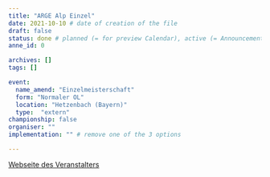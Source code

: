```yaml
---
title: "ARGE Alp Einzel"
date: 2021-10-10 # date of creation of the file
draft: false
status: done # planned (= for preview Calendar), active (= Announcement...), done (=Results...)
anne_id: 0

archives: []
tags: []

event:
  name_amend: "Einzelmeisterschaft"
  form: "Normaler OL"
  location: "Hetzenbach (Bayern)"
  type:  "extern"
championship: false
organiser: ""
implementation: "" # remove one of the 3 options

---
```


[Webseite des Veranstalters](https://olg-regensburg.de/arge-alp-2021/)


